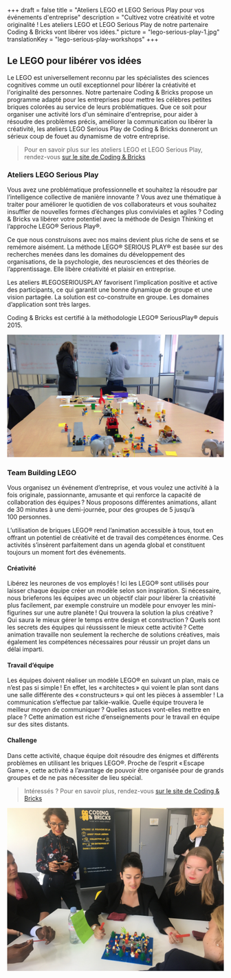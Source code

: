 +++
draft 			= false
title 			= "Ateliers LEGO et LEGO Serious Play pour vos événements d'entreprise"
description		= "Cultivez votre créativité et votre originalité ! Les ateliers LEGO et LEGO Serious Play de notre partenaire Coding & Bricks vont libérer vos idées."
picture			= "lego-serious-play-1.jpg"
translationKey	= "lego-serious-play-workshops"
+++

## Le LEGO pour libérer vos idées

Le LEGO est universellement reconnu par les spécialistes des sciences cognitives comme un outil exceptionnel pour libérer la créativité et l'originalité des personnes. Notre partenaire Coding & Bricks propose un programme adapté pour les entreprises pour mettre les célèbres petites briques colorées au service de leurs problématiques. Que ce soit pour organiser une activité lors d'un séminaire d'entreprise, pour aider à résoudre des problèmes précis, améliorer la communication ou libérer la créativité, les ateliers LEGO Serious Play de Coding & Bricks donneront un sérieux coup de fouet au dynamisme de votre entreprise.

> Pour en savoir plus sur les ateliers LEGO et LEGO Serious Play, rendez-vous [sur le site de Coding & Bricks](https://www.codingandbricks.com)

### Ateliers LEGO Serious Play

Vous avez une problématique professionnelle et souhaitez la résoudre par l’intelligence collective de manière innovante ? Vous avez une thématique à traiter pour améliorer le quotidien de vos collaborateurs et vous souhaitez insuffler de nouvelles formes d’échanges plus conviviales et agiles ? Coding & Bricks va libérer votre potentiel avec la méthode de Design Thinking et l’approche LEGO® Serious Play®.

Ce que nous construisons avec nos mains devient plus riche de sens et se remémore aisément. La méthode LEGO® SERIOUS PLAY® est basée sur des recherches menées dans les domaines du développement des organisations, de la psychologie, des neurosciences et des théories de l’apprentissage. Elle libère créativité et plaisir en entreprise. 

Les ateliers #LEGOSERIOUSPLAY favorisent l’implication positive et active des participants, ce qui garantit une bonne dynamique de groupe et une vision partagée. La solution est co-construite en groupe. Les domaines d’application sont très larges.

Coding & Bricks est certifié à la méthodologie LEGO® SeriousPlay® depuis 2015.

![Atelier LEGO Serious Play](lego-serious-play-2.jpg)

### Team Building LEGO 

Vous organisez un événement d’entreprise, et vous voulez une activité à la fois originale, passionnante, amusante et qui renforce la capacité de collaboration des équipes ? Nous proposons différentes animations, allant de 30 minutes à une demi-journée, pour des groupes de 5 jusqu’à 100 personnes. 

L’utilisation de briques LEGO® rend l’animation accessible à tous, tout en offrant un potentiel de créativité et de travail des compétences énorme. Ces activités s’insèrent parfaitement dans un agenda global et constituent toujours un moment fort des événements.

#### Créativité

Libérez les neurones de vos employés ! Ici les LEGO® sont utilisés pour laisser chaque équipe créer un modèle selon son inspiration. Si nécessaire, nous brieferons les équipes avec un objectif clair pour libérer la créativité plus facilement, par exemple construire un modèle pour envoyer les mini-figurines sur une autre planète ! Qui trouvera la solution la plus créative ? Qui saura le mieux gérer le temps entre design et construction ? Quels sont les secrets des équipes qui réussissent le mieux cette activité ? Cette animation travaille non seulement la recherche de solutions créatives, mais également les compétences nécessaires pour réussir un projet dans un délai imparti.

#### Travail d’équipe

Les équipes doivent réaliser un modèle LEGO® en suivant un plan, mais ce n’est pas si simple ! En effet, les « architectes » qui voient le plan sont dans une salle différente des « constructeurs » qui ont les pièces à assembler ! La communication s’effectue par talkie-walkie. Quelle équipe trouvera le meilleur moyen de communiquer ? Quelles astuces vont-elles mettre en place ? Cette animation est riche d’enseignements pour le travail en équipe sur des sites distants.

#### Challenge

Dans cette activité, chaque équipe doit résoudre des énigmes et différents problèmes en utilisant les briques LEGO®. Proche de l’esprit « Escape Game », cette activité a l’avantage de pouvoir être organisée pour de grands groupes et de ne pas nécessiter de lieu spécial.

> Intéressés ? Pour en savoir plus, rendez-vous [sur le site de Coding & Bricks](https://www.codingandbricks.com)

![Atelier LEGO Serious Play](lego-serious-play-3.jpg)

